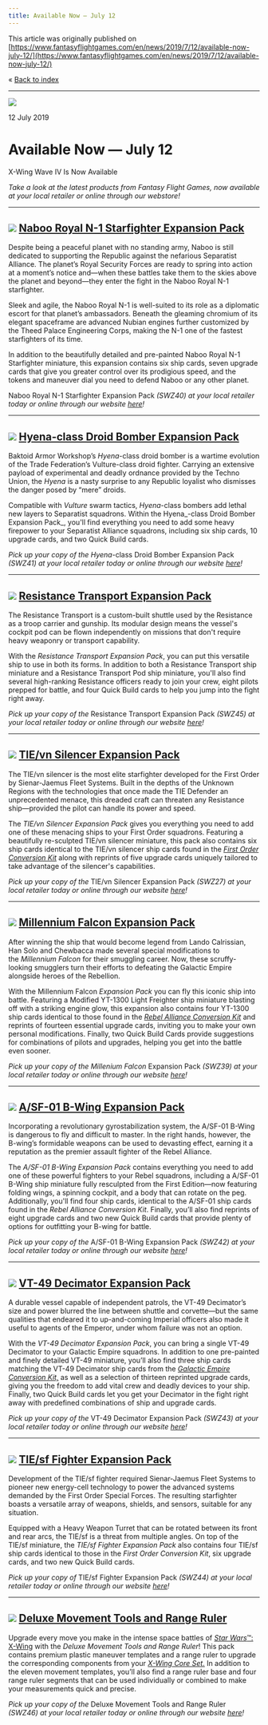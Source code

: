 ```yaml
---
title: Available Now — July 12
---
```


This article was originally published on [https://www.fantasyflightgames.com/en/news/2019/7/12/available-now-july-12/](https://www.fantasyflightgames.com/en/news/2019/7/12/available-now-july-12/)

&laquo; [Back to index](../index.md)

---

![](available-now_prev.jpg)

12 July 2019

Available Now — July 12
=======================

X-Wing Wave IV Is Now Available

_Take a look at the latest products from Fantasy Flight Games, now available at your local retailer or online through our webstore!_ 

* * *

![](swz40_box_right.png) [Naboo Royal N-1 Starfighter Expansion Pack](https://www.fantasyflightgames.com/en/products/x-wing-second-edition/products/naboo-royal-n-1-starfighter-expansion-pack/)
--------------------------------------------------------------------------------------------------------------------------------------------------------------------------------------------------------------------------------------------------------------------------------------------------

Despite being a peaceful planet with no standing army, Naboo is still dedicated to supporting the Republic against the nefarious Separatist Alliance. The planet’s Royal Security Forces are ready to spring into action at a moment’s notice and—when these battles take them to the skies above the planet and beyond—they enter the fight in the Naboo Royal N-1 starfighter.

Sleek and agile, the Naboo Royal N-1 is well-suited to its role as a diplomatic escort for that planet’s ambassadors. Beneath the gleaming chromium of its elegant spaceframe are advanced Nubian engines further customized by the Theed Palace Engineering Corps, making the N-1 one of the fastest starfighters of its time.

In addition to the beautifully detailed and pre-painted Naboo Royal N-1 Starfighter miniature, this expansion contains six ship cards, seven upgrade cards that give you greater control over its prodigious speed, and the tokens and maneuver dial you need to defend Naboo or any other planet. 

Naboo Royal N-1 Starfighter Expansion Pack _(SWZ40) at your local retailer today or online through our website [here](https://www.fantasyflightgames.com/en/products/x-wing-second-edition/products/naboo-royal-n-1-starfighter-expansion-pack/)!_

* * *

![](swz41_box_right.png) [Hyena-class Droid Bomber Expansion Pack](https://www.fantasyflightgames.com/en/products/x-wing-second-edition/products/hyena-class-droid-bomber-expansion-pack/)
--------------------------------------------------------------------------------------------------------------------------------------------------------------------------------------------------------------------------------------------------------------------------------------------

Baktoid Armor Workshop’s _Hyena_\-class droid bomber is a wartime evolution of the Trade Federation’s Vulture-class droid fighter. Carrying an extensive payload of experimental and deadly ordnance provided by the Techno Union, the _Hyena_ is a nasty surprise to any Republic loyalist who dismisses the danger posed by “mere” droids.

Compatible with _Vulture_ swarm tactics, _Hyena_\-class bombers add lethal new layers to Separatist squadrons. Within the Hyena_\-class Droid Bomber Expansion Pack_, you'll find everything you need to add some heavy firepower to your Separatist Alliance squadrons, including six ship cards, 10 upgrade cards, and two Quick Build cards.

_Pick up your copy of the Hyena_\-class Droid Bomber Expansion Pack _(SWZ41) at your local retailer today or online through our website [here](https://www.fantasyflightgames.com/en/products/x-wing-second-edition/products/hyena-class-droid-bomber-expansion-pack/)!_

* * *

![](swz45_box_right.png) [Resistance Transport Expansion Pack](https://www.fantasyflightgames.com/en/products/x-wing-second-edition/products/resistance-transport-expansion-pack/)
------------------------------------------------------------------------------------------------------------------------------------------------------------------------------------------------------------------------------------------------------------------------------------

The Resistance Transport is a custom-built shuttle used by the Resistance as a troop carrier and gunship. Its modular design means the vessel's cockpit pod can be flown independently on missions that don't require heavy weaponry or transport capability. 

With the _Resistance Transport Expansion Pack_, you can put this versatile ship to use in both its forms. In addition to both a Resistance Transport ship miniature and a Resistance Transport Pod ship miniature, you'll also find several high-ranking Resistance officers ready to join your crew, eight pilots prepped for battle, and four Quick Build cards to help you jump into the fight right away. 

_Pick up your copy of the_ Resistance Transport Expansion Pack _(SWZ45) at your local retailer today or online through our website [here](https://www.fantasyflightgames.com/en/products/x-wing-second-edition/products/resistance-transport-expansion-pack/)!_

* * *

![](swz27_box_right.png) [TIE/vn Silencer Expansion Pack](https://www.fantasyflightgames.com/en/products/x-wing-second-edition/products/tievn-silencer-expansion-pack/)
-------------------------------------------------------------------------------------------------------------------------------------------------------------------------------------------------------------------------------------------------------------------------

The TIE/vn silencer is the most elite starfighter developed for the First Order by Sienar-Jaemus Fleet Systems. Built in the depths of the Unknown Regions with the technologies that once made the TIE Defender an unprecedented menace, this dreaded craft can threaten any Resistance ship—provided the pilot can handle its power and speed.

The _TIE/vn Silencer Expansion Pack_ gives you everything you need to add one of these menacing ships to your First Order squadrons. Featuring a beautifully re-sculpted TIE/vn silencer miniature, this pack also contains six ship cards identical to the TIE/vn silencer ship cards found in the _[First Order Conversion Kit](https://www.fantasyflightgames.com/en/products/x-wing-second-edition/products/first-order-conversion-kit/)_ along with reprints of five upgrade cards uniquely tailored to take advantage of the silencer's capabilities. 

_Pick up your copy of the_ TIE/vn Silencer Expansion Pack _(SWZ27) at your local retailer today or online through our website [here](https://www.fantasyflightgames.com/en/products/x-wing-second-edition/products/tievn-silencer-expansion-pack/)!_

* * *

![](swz39_box_right.png) [Millennium Falcon Expansion Pack](https://www.fantasyflightgames.com/en/products/x-wing-second-edition/products/x-wing-second-edition-millennium-falcon-expansion-pack/)
----------------------------------------------------------------------------------------------------------------------------------------------------------------------------------------------------------------------------------------------------------------------------------------------------

After winning the ship that would become legend from Lando Calrissian, Han Solo and Chewbacca made several special modifications to the _Millennium Falcon_ for their smuggling career. Now, these scruffy-looking smugglers turn their efforts to defeating the Galactic Empire alongside heroes of the Rebellion. 

With the Millennium Falcon _Expansion Pack_ you can fly this iconic ship into battle. Featuring a Modified YT-1300 Light Freighter ship miniature blasting off with a striking engine glow, this expansion also contains four YT-1300 ship cards identical to those found in the _[Rebel Alliance Conversion Kit](https://www.fantasyflightgames.com/en/products/x-wing-second-edition/products/rebel-alliance-conversion-kit/)_ and reprints of fourteen essential upgrade cards, inviting you to make your own personal modifications. Finally, two Quick Build Cards provide suggestions for combinations of pilots and upgrades, helping you get into the battle even sooner.

_Pick up your copy of the Millenium Falcon_ Expansion Pack _(SWZ39) at your local retailer today or online through our website [here](https://www.fantasyflightgames.com/en/products/x-wing-second-edition/products/x-wing-second-edition-millennium-falcon-expansion-pack/)!_

* * *

![](swz42_box_right.png) [A/SF-01 B-Wing Expansion Pack](https://www.fantasyflightgames.com/en/products/x-wing-second-edition/products/sf-01-b-wing-expansion-pack/)
----------------------------------------------------------------------------------------------------------------------------------------------------------------------------------------------------------------------------------------------------------------------

Incorporating a revolutionary gyrostabilization system, the A/SF-01 B-Wing is dangerous to fly and difficult to master. In the right hands, however, the B-wing’s formidable weapons can be used to devasting effect, earning it a reputation as the premier assault fighter of the Rebel Alliance.

The _A/SF-01 B-Wing Expansion Pack_ contains everything you need to add one of these powerful fighters to your Rebel squadrons, including a A/SF-01 B-Wing ship miniature fully resculpted from the First Edition—now featuring folding wings, a spinning cockpit, and a body that can rotate on the peg. Additionally, you'll find four ship cards, identical to the A/SF-01 ship cards found in the _Rebel Alliance Conversion Kit_. Finally, you’ll also find reprints of eight upgrade cards and two new Quick Build cards that provide plenty of options for outfitting your B-wing for battle.

_Pick up your copy of the_ A/SF-01 B-Wing Expansion Pack _(SWZ42) at your local retailer today or online through our website [here](https://www.fantasyflightgames.com/en/products/x-wing-second-edition/products/sf-01-b-wing-expansion-pack/)!_

* * *

![](swz43_box_right.png) [VT-49 Decimator Expansion Pack](https://www.fantasyflightgames.com/en/products/x-wing-second-edition/products/vt-49-expansion-pack/)
----------------------------------------------------------------------------------------------------------------------------------------------------------------------------------------------------------------------------------------------------------------

A durable vessel capable of independent patrols, the VT-49 Decimator’s size and power blurred the line between shuttle and corvette—but the same qualities that endeared it to up-and-coming Imperial officers also made it useful to agents of the Emperor, under whom failure was not an option.

With the _VT-49 Decimator Expansion Pack_, you can bring a single VT-49 Decimator to your Galactic Empire squadrons. In addition to one pre-painted and finely detailed VT-49 miniature, you’ll also find three ship cards matching the VT-49 Decimator ship cards from the _[Galactic Empire Conversion Kit,](https://www.fantasyflightgames.com/en/products/x-wing-second-edition/products/galactic-empire-conversion-kit/)_ as well as a selection of thirteen reprinted upgrade cards, giving you the freedom to add vital crew and deadly devices to your ship. Finally, two Quick Build cards let you get your Decimator in the fight right away with predefined combinations of ship and upgrade cards.

_Pick up your copy of the_ VT-49 Decimator Expansion Pack _(SWZ43) at your local retailer today or online through our website [here](https://www.fantasyflightgames.com/en/products/x-wing-second-edition/products/vt-49-expansion-pack/)!_

* * *

![](swz44_box_right.png) [TIE/sf Fighter Expansion Pack](https://www.fantasyflightgames.com/en/products/x-wing-second-edition/products/tiesf-fighter-expansion-pack/)
-----------------------------------------------------------------------------------------------------------------------------------------------------------------------------------------------------------------------------------------------------------------------

Development of the TIE/sf fighter required Sienar-Jaemus Fleet Systems to pioneer new energy-cell technology to power the advanced systems demanded by the First Order Special Forces. The resulting starfighter boasts a versatile array of weapons, shields, and sensors, suitable for any situation.

Equipped with a Heavy Weapon Turret that can be rotated between its front and rear arcs, the TIE/sf is a threat from multiple angles. On top of the TIE/sf miniature, the _TIE/sf Fighter Expansion Pack_ also contains four TIE/sf ship cards identical to those in the _First Order Conversion Kit_, six upgrade cards, and two new Quick Build cards.

_Pick up your copy of_ TIE/sf Fighter Expansion Pack _(SWZ44) at your local retailer today or online through our website [here](https://www.fantasyflightgames.com/en/products/x-wing-second-edition/products/tiesf-fighter-expansion-pack/)!_

* * *

![](swz46_box_right.png) [Deluxe Movement Tools and Range Ruler](https://www.fantasyflightgames.com/en/products/x-wing-second-edition/products/deluxe-movement-tools-and-range-ruler/)
----------------------------------------------------------------------------------------------------------------------------------------------------------------------------------------------------------------------------------------------------------------------------------------

Upgrade every move you make in the intense space battles of [_Star Wars_™: X-Wing](https://www.fantasyflightgames.com/en/products/x-wing-second-edition/) with the _Deluxe Movement Tools and Range Ruler_! This pack contains premium plastic maneuver templates and a range ruler to upgrade the corresponding components from your _[X-Wing Core Set.](https://www.fantasyflightgames.com/en/products/x-wing-second-edition/products/x-wing-second-edition/)_ In addition to the eleven movement templates, you’ll also find a range ruler base and four range ruler segments that can be used individually or combined to make your measurements quick and precise.

_Pick up your copy of the_ Deluxe Movement Tools and Range Ruler _(SWZ46) at your local retailer today or online through our website [here](https://www.fantasyflightgames.com/en/products/x-wing-second-edition/products/deluxe-movement-tools-and-range-ruler/)!_

[](http://community.fantasyflightgames.com/index.php?/forum/222-x-wing/)